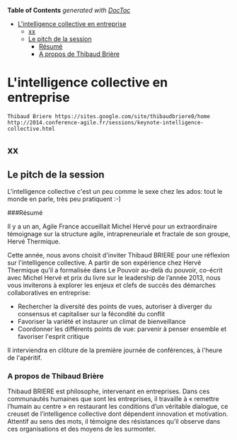 <!-- START doctoc generated TOC please keep comment here to allow auto update -->
<!-- DON'T EDIT THIS SECTION, INSTEAD RE-RUN doctoc TO UPDATE -->
**Table of Contents**  *generated with [DocToc](https://github.com/thlorenz/doctoc)*

- [L'intelligence collective en entreprise](#lintelligence-collective-en-entreprise)
  - [xx](#xx)
  - [Le pitch de la session](#le-pitch-de-la-session)
    - [Résumé](#r%C3%A9sum%C3%A9)
    - [A propos de Thibaud Brière](#a-propos-de-thibaud-bri%C3%A8re)

<!-- END doctoc generated TOC please keep comment here to allow auto update -->

# L'intelligence collective en entreprise
    Thibaud Briere https://sites.google.com/site/thibaudbriere0/home
    http://2014.conference-agile.fr/sessions/keynote-intelligence-collective.html

## xx



## Le pitch de la session
L'intelligence collective c'est un peu comme le sexe chez les ados: tout le monde en parle, très peu pratiquent :-)

###Résumé

Il y a un an, Agile France accueillait Michel Hervé pour un extraordinaire témoignage sur la structure agile, intrapreneuriale et fractale de son groupe, Hervé Thermique.

Cette année, nous avons choisit d'inviter Thibaud BRIERE pour une réflexion sur l'intelligence collective. A partir de son expérience chez Hervé Thermique qu’il a formalisée dans Le Pouvoir au-delà du pouvoir, co-écrit avec Michel Hervé et prix du livre sur le leadership de l’année 2013, nous vous inviterons à explorer les enjeux et clefs de succès des démarches collaboratives en entreprise:

- Rechercher la diversité des points de vues, autoriser à diverger du consensus et capitaliser sur la fécondité du conflit
- Favoriser la variété et instaurer un climat de bienveillance
- Coordonner les différents points de vue: parvenir à penser ensemble et favoriser l'esprit critique

Il interviendra en clôture de la première journée de conférences, à l'heure de l'apéritif.

### A propos de Thibaud Brière

Thibaud BRIERE est philosophe, intervenant en entreprises. Dans ces communautés humaines que sont les entreprises, il travaille à « remettre l’humain au centre » en restaurant les conditions d’un véritable dialogue, ce creuset de l’intelligence collective dont dépendent innovation et motivation. Attentif au sens des mots, il témoigne des résistances qu’il observe dans ces organisations et des moyens de les surmonter.

